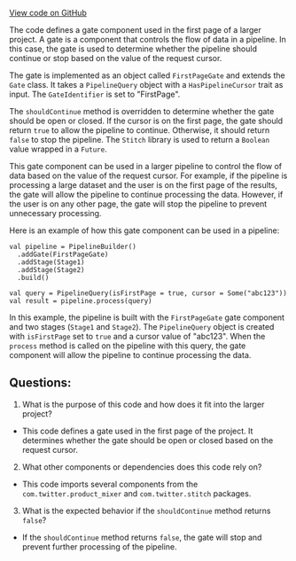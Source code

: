 [View code on GitHub](https://github.com/misbahsy/the-algorithm/product-mixer/component-library/src/main/scala/com/twitter/product_mixer/component_library/gate/FirstPageGate.scala)

The code defines a gate component used in the first page of a larger project. A gate is a component that controls the flow of data in a pipeline. In this case, the gate is used to determine whether the pipeline should continue or stop based on the value of the request cursor. 

The gate is implemented as an object called `FirstPageGate` and extends the `Gate` class. It takes a `PipelineQuery` object with a `HasPipelineCursor` trait as input. The `GateIdentifier` is set to "FirstPage". 

The `shouldContinue` method is overridden to determine whether the gate should be open or closed. If the cursor is on the first page, the gate should return `true` to allow the pipeline to continue. Otherwise, it should return `false` to stop the pipeline. The `Stitch` library is used to return a `Boolean` value wrapped in a `Future`.

This gate component can be used in a larger pipeline to control the flow of data based on the value of the request cursor. For example, if the pipeline is processing a large dataset and the user is on the first page of the results, the gate will allow the pipeline to continue processing the data. However, if the user is on any other page, the gate will stop the pipeline to prevent unnecessary processing. 

Here is an example of how this gate component can be used in a pipeline:

```
val pipeline = PipelineBuilder()
  .addGate(FirstPageGate)
  .addStage(Stage1)
  .addStage(Stage2)
  .build()

val query = PipelineQuery(isFirstPage = true, cursor = Some("abc123"))
val result = pipeline.process(query)
```

In this example, the pipeline is built with the `FirstPageGate` gate component and two stages (`Stage1` and `Stage2`). The `PipelineQuery` object is created with `isFirstPage` set to `true` and a cursor value of "abc123". When the `process` method is called on the pipeline with this query, the gate component will allow the pipeline to continue processing the data.
## Questions: 
 1. What is the purpose of this code and how does it fit into the larger project?
- This code defines a gate used in the first page of the project. It determines whether the gate should be open or closed based on the request cursor.
2. What other components or dependencies does this code rely on?
- This code imports several components from the `com.twitter.product_mixer` and `com.twitter.stitch` packages.
3. What is the expected behavior if the `shouldContinue` method returns `false`?
- If the `shouldContinue` method returns `false`, the gate will stop and prevent further processing of the pipeline.